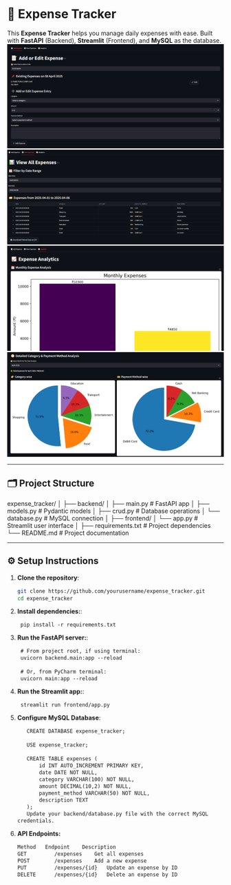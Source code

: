 # 🧾 Expense Tracker

This **Expense Tracker** helps you manage daily expenses with ease. Built with **FastAPI** (Backend), **Streamlit** (Frontend), and **MySQL** as the database.
![Expense Tracker UI](frontend/UI1.PNG)
![Expense Tracker UI](frontend/UI2.PNG)
![Expense Tracker UI](frontend/UI3.PNG)
![Expense Tracker UI](frontend/UI4.PNG)

---

## 🗂 Project Structure

expense_tracker/ │ ├── backend/ │ ├── main.py # FastAPI app │ ├── models.py # Pydantic models │ ├── crud.py # Database operations │ └── database.py # MySQL connection │ ├── frontend/ │ └── app.py # Streamlit user interface │ ├── requirements.txt # Project dependencies └── README.md # Project documentation

---

## ⚙️ Setup Instructions

1. **Clone the repository**:
   ```bash
   git clone https://github.com/yourusername/expense_tracker.git
   cd expense_tracker
   ```
2. **Install dependencies:**:   
   ```commandline
    pip install -r requirements.txt
   ```
3. **Run the FastAPI server:**:   
   ```
    # From project root, if using terminal:
    uvicorn backend.main:app --reload

    # Or, from PyCharm terminal:
    uvicorn main:app --reload

   ```
4. **Run the Streamlit app:**:   
   ```commandline
    streamlit run frontend/app.py
   ```
5. **Configure MySQL Database**:   
   ```Ensure MySQL is running and create a database:
      CREATE DATABASE expense_tracker;

      USE expense_tracker;

      CREATE TABLE expenses (
          id INT AUTO_INCREMENT PRIMARY KEY,
          date DATE NOT NULL,
          category VARCHAR(100) NOT NULL,
          amount DECIMAL(10,2) NOT NULL,
          payment_method VARCHAR(50) NOT NULL,
          description TEXT
      );
      Update your backend/database.py file with the correct MySQL credentials.
   ```
6. **API Endpoints:**
   ```
   Method	Endpoint	Description
   GET	       /expenses	Get all expenses
   POST	       /expenses	Add a new expense
   PUT	       /expenses/{id}	Update an expense by ID
   DELETE      /expenses/{id}	Delete an expense by ID
   ```
   
